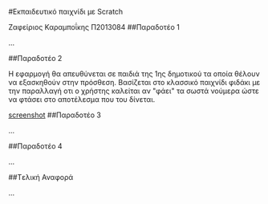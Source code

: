 ﻿#Εκπαιδευτικό παιχνίδι με Scratch

Ζαφείριος Καραμποΐκης Π2013084
##Παραδοτέο 1

...

##Παραδοτέο 2

Η εφαρμογή θα απευθύνεται σε παιδιά της 1ης δημοτικού τα οποία θέλουν να εξασκηθούν στην πρόσθεση.
Βασίζεται στο κλασσικό παιχνίδι φιδάκι με την παραλλαγή οτι ο χρήστης καλείται αν "φάει" τα σωστά νούμερα ώστε 
να φτάσει στο αποτέλεσμα που του δίνεται.

[screenshot](https://raw.githubusercontent.com/courses-ionio/sw/master/projects_2016/%CE%A02013084/screenshot.png)
##Παραδοτέο 3

...

##Παραδοτέο 4

...

##Tελική Αναφορά

...
